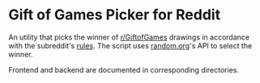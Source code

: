 # Gift of Games Picker for Reddit

An utility that picks the winner of [r/GiftofGames](https://www.reddit.com/r/GiftofGames) drawings in accordance with the subreddit's [rules](https://www.reddit.com/r/GiftofGames/wiki/rules). The script uses [random.org](https://www.random.org/)'s API to select the winner.

Frontend and backend are documented in corresponding directories.